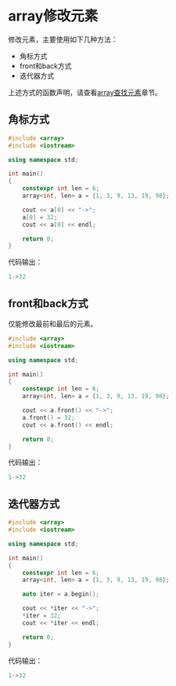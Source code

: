 # array修改元素

修改元素，主要使用如下几种方法：

* 角标方式
* front和back方式
* 迭代器方式
  
上述方式的函数声明，请查看[array查找元素](./05_array查找元素.md)章节。

## 角标方式

```c++
#include <array>
#include <iostream>

using namespace std;

int main()
{
    constexpr int len = 6;
    array<int, len> a = {1, 3, 9, 13, 19, 98};

    cout << a[0] << "->";
    a[0] = 32;
    cout << a[0] << endl;

    return 0;
}
```

代码输出：

```c++
1->32
```

## front和back方式

仅能修改最前和最后的元素。

```c++
#include <array>
#include <iostream>

using namespace std;

int main()
{
    constexpr int len = 6;
    array<int, len> a = {1, 3, 9, 13, 19, 98};

    cout << a.front() << "->";
    a.front() = 32;
    cout << a.front() << endl;

    return 0;
}
```

代码输出：

```c++
1->32
```

## 迭代器方式

```c++
#include <array>
#include <iostream>

using namespace std;

int main()
{
    constexpr int len = 6;
    array<int, len> a = {1, 3, 9, 13, 19, 98};

    auto iter = a.begin();

    cout << *iter << "->";
    *iter = 32;
    cout << *iter << endl; 

    return 0;
}
```

代码输出：

```c++
1->32
```
